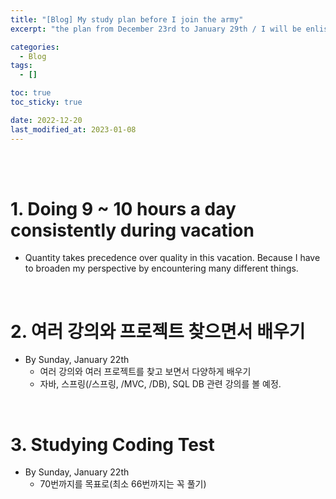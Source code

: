 ```yaml
---
title: "[Blog] My study plan before I join the army"
excerpt: "the plan from December 23rd to January 29th / I will be enlisted at February 6th, 2023"

categories:
  - Blog
tags:
  - []

toc: true
toc_sticky: true

date: 2022-12-20
last_modified_at: 2023-01-08
---
```


<br><br>

# 1. Doing 9 ~ 10 hours a day consistently during vacation

- Quantity takes precedence over quality in this vacation. Because I have to broaden my perspective by encountering many different things.

<br>

# 2. 여러 강의와 프로젝트 찾으면서 배우기

- By Sunday, January 22th
  - 여러 강의와 여러 프로젝트를 찾고 보면서 다양하게 배우기
  - 자바, 스프링(/스프링, /MVC, /DB), SQL DB 관련 강의를 볼 예정.

<br>

# 3. Studying Coding Test

- By Sunday, January 22th
  - 70번까지를 목표로(최소 66번까지는 꼭 풀기)
